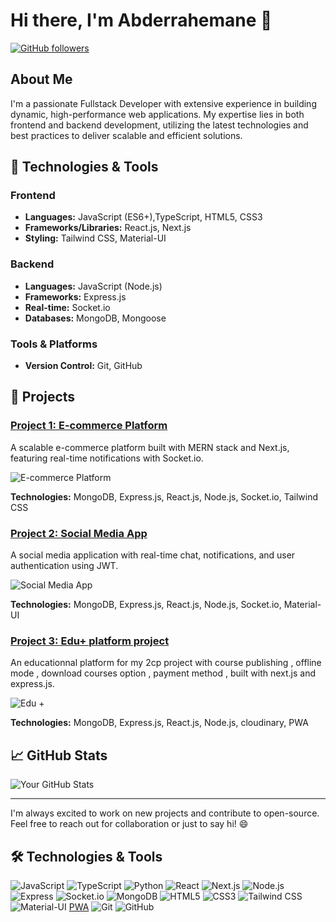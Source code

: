 # Hi there, I'm Abderrahemane 👋

[![GitHub followers](https://img.shields.io/github/followers/Abdousa23?label=Follow&style=social)](https://github.com/Abdousa23)

## About Me

I'm a passionate Fullstack Developer with extensive experience in building dynamic, high-performance web applications. My expertise lies in both frontend and backend development, utilizing the latest technologies and best practices to deliver scalable and efficient solutions.

## 🔧 Technologies & Tools

### Frontend
- **Languages:** JavaScript (ES6+),TypeScript, HTML5, CSS3
- **Frameworks/Libraries:** React.js, Next.js
- **Styling:** Tailwind CSS, Material-UI

### Backend
- **Languages:** JavaScript (Node.js)
- **Frameworks:** Express.js
- **Real-time:** Socket.io
- **Databases:** MongoDB, Mongoose

### Tools & Platforms
- **Version Control:** Git, GitHub

## 🚀 Projects

### [Project 1: E-commerce Platform](https://github.com/your-github-username/project-1)
A scalable e-commerce platform built with MERN stack and Next.js, featuring real-time notifications with Socket.io.

![E-commerce Platform](https://github.com/your-github-username/project-1/blob/main/screenshot.png)

**Technologies:** MongoDB, Express.js, React.js, Node.js, Socket.io, Tailwind CSS

### [Project 2: Social Media App](https://github.com/your-github-username/project-2)
A social media application with real-time chat, notifications, and user authentication using JWT.

![Social Media App](https://github.com/your-github-username/project-2/blob/main/screenshot.png)

**Technologies:** MongoDB, Express.js, React.js, Node.js, Socket.io, Material-UI

### [Project 3: Edu+ platform project](https://github.com/Abdousa23/Edu-plus)
An educationnal platform for my 2cp project with course publishing , offline mode , download courses option , payment method , built with next.js and express.js.

![Edu + ](https://github.com/Abdousa23/Edu-plus/blob/main/screenshot.png)

**Technologies:** MongoDB, Express.js, React.js, Node.js, cloudinary, PWA 

## 📈 GitHub Stats

![Your GitHub Stats](https://github-readme-stats.vercel.app/api?username=Abdousa23&show_icons=true&hide_border=true&theme=radical)

---

I'm always excited to work on new projects and contribute to open-source. Feel free to reach out for collaboration or just to say hi! 😄

## 🛠️ Technologies & Tools

![JavaScript](https://img.shields.io/badge/-JavaScript-black?style=flat-square&logo=javascript)
![TypeScript](https://img.shields.io/badge/-TypeScript-black?style=flat-square&logo=typescript)
![Python](https://img.shields.io/badge/-Python-black?style=flat-square&logo=python)
![React](https://img.shields.io/badge/-React-black?style=flat-square&logo=react)
![Next.js](https://img.shields.io/badge/-Next.js-black?style=flat-square&logo=next.js)
![Node.js](https://img.shields.io/badge/-Node.js-black?style=flat-square&logo=node.js)
![Express](https://img.shields.io/badge/-Express-black?style=flat-square&logo=express)
![Socket.io](https://img.shields.io/badge/-Socket.io-black?style=flat-square&logo=socket.io)
![MongoDB](https://img.shields.io/badge/-MongoDB-black?style=flat-square&logo=mongodb)
![HTML5](https://img.shields.io/badge/-HTML5-black?style=flat-square&logo=html5)
![CSS3](https://img.shields.io/badge/-CSS3-black?style=flat-square&logo=css3)
![Tailwind CSS](https://img.shields.io/badge/-Tailwind%20CSS-black?style=flat-square&logo=tailwind-css)
![Material-UI](https://img.shields.io/badge/-Material--UI-black?style=flat-square&logo=material-ui)
[PWA](https://img.shields.io/badge/-PWA-black?style=flat-square&logo=pwa)
![Git](https://img.shields.io/badge/-Git-black?style=flat-square&logo=git)
![GitHub](https://img.shields.io/badge/-GitHub-black?style=flat-square&logo=github)
